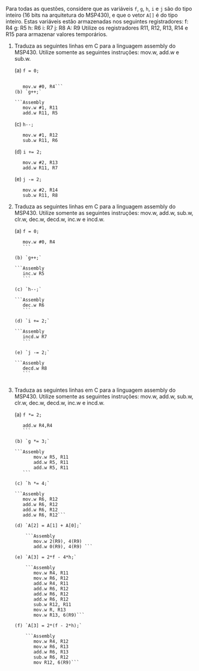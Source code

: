 ﻿Para todas as questões, considere que as variáveis `f`, `g`, `h`, `i` e `j` são do tipo inteiro (16 bits na arquitetura do MSP430), e que o vetor `A[]` é do tipo inteiro. Estas variáveis estão armazenadas nos seguintes registradores:
	f: R4
	g: R5
	h: R6
	i: R7
	j: R8
	A: R9
Utilize os registradores R11, R12, R13, R14 e R15 para armazenar valores temporários.

1. Traduza as seguintes linhas em C para a linguagem assembly do MSP430. Utilize somente as seguintes instruções: mov.w, add.w e sub.w.

	(a) `f = 0;`
	
	```Assembly
	
	   mov.w #0, R4```
	(b) `g++;`
	
	```Assembly
	   mov.w #1, R11
	   add.w R11, R5
	  ```
	  
	(c) `h--;`
	
	```Assembly
	   mov.w #1, R12
	   sub.w R11, R6
	  ```
	  
	(d) `i += 2;`	
	
	```Assembly
	   mov.w #2, R13
	   add.w R11, R7
	  ```	
	  
	(e) `j -= 2;`	
	
	```Assembly
	   mov.w #2, R14
	   sub.w R11, R8
	  ```
	
2. Traduza as seguintes linhas em C para a linguagem assembly do MSP430. Utilize somente as seguintes instruções: mov.w, add.w, sub.w, clr.w, dec.w, decd.w, inc.w e incd.w.

	(a) `f = 0;`
	
	```Assembly
	   mov.w #0, R4
	   ```	
	   
	(b) `g++;`
	
	```Assembly 
	   inc.w R5
	   ```	
	   
	(c) `h--;`
	
	```Assembly 
	   dec.w R6
	   ```	
	   
	(d) `i += 2;`
	
	```Assembly 
	   incd.w R7
	   ```
	   
	(e) `j -= 2;`
	
	```Assembly
	   decd.w R8
	   ```
	   
	
3. Traduza as seguintes linhas em C para a linguagem assembly do MSP430. Utilize somente as seguintes instruções: mov.w, add.w, sub.w, clr.w, dec.w, decd.w, inc.w e incd.w.

	(a) `f *= 2;`
	
	```Assembly  
	   add.w R4,R4
	   ```
	
	(b) `g *= 3;`
	
	```Assembly
           mov.w R5, R11
           add.w R5, R11
           add.w R5, R11
	   ```
	  
	(c) `h *= 4;`
	
	```Assembly
	   mov.w R6, R12
	   add.w R6, R12
	   add.w R6, R12
	   add.w R6, R12```
	  
	(d) `A[2] = A[1] + A[0];`
	
        ```Assembly
     	   mov.w 2(R9), 4(R9)
           add.w 0(R9), 4(R9) ```
	  
	(e) `A[3] = 2*f - 4*h;`
	
        ```Assembly
           mov.w R4, R11
           mov.w R6, R12
           add.w R4, R11
           add.w R6, R12
           add.w R6, R12
           add.w R6, R12
           sub.w R12, R11
           mov.w R, R13
           mov.w R13, 6(R9)```
	  
	(f) `A[3] = 2*(f - 2*h);`
	 
        ```Assembly
           mov.w R4, R12
           mov.w R6, R13
           add.w R6, R13
           sub.w R6, R12
           mov R12, 6(R9)```

